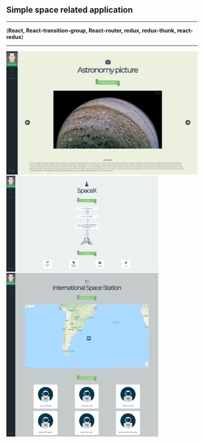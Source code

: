 ## Simple space related application
___
(**React, React-transition-group, React-router, redux, redux-thunk, react-redux**)
___
<img src='https://github.com/ZodiacGazer/space-app/blob/master/space-app-1.png' width="auto" />
<img src='https://github.com/ZodiacGazer/space-app/blob/master/space-app-2.png' width="400px" />
<img src='https://github.com/ZodiacGazer/space-app/blob/master/space-app-3.png' width="400px" />
